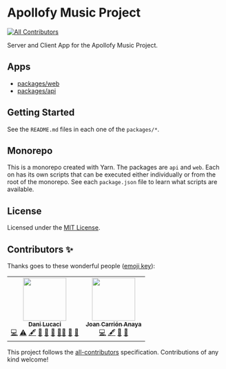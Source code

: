 # Apollofy Music Project

<!-- ALL-CONTRIBUTORS-BADGE:START - Do not remove or modify this section -->

[![All Contributors](https://img.shields.io/badge/all_contributors-2-orange.svg?style=flat-square)](#contributors-)

<!-- ALL-CONTRIBUTORS-BADGE:END -->

Server and Client App for the Apollofy Music Project.

## Apps

- [packages/web](packages/web/README.md)
- [packages/api](packages/api/README.md)

## Getting Started

See the `README.md` files in each one of the `packages/*`.

## Monorepo

This is a monorepo created with Yarn. The packages are `api` and `web`. Each on
has its own scripts that can be executed either individually or from the root of
the monorepo. See each `package.json` file to learn what scripts are available.

## License

Licensed under the [MIT License](./LICENSE).

## Contributors ✨

Thanks goes to these wonderful people
([emoji key](https://allcontributors.org/docs/en/emoji-key)):

<!-- ALL-CONTRIBUTORS-LIST:START - Do not remove or modify this section -->
<!-- prettier-ignore-start -->
<!-- markdownlint-disable -->
<table>
  <tr>
    <td align="center"><a href="http://www.danilucaci.com"><img src="https://avatars.githubusercontent.com/u/19062818?v=4?s=100" width="100px;" alt=""/><br /><sub><b>Dani Lucaci</b></sub></a><br /><a href="https://github.com/assembler-school/Apollofy/commits?author=danilucaci" title="Code">💻</a> <a href="https://github.com/assembler-school/Apollofy/commits?author=danilucaci" title="Tests">⚠️</a> <a href="#content-danilucaci" title="Content">🖋</a> <a href="https://github.com/assembler-school/Apollofy/commits?author=danilucaci" title="Documentation">📖</a> <a href="#ideas-danilucaci" title="Ideas, Planning, & Feedback">🤔</a> <a href="#maintenance-danilucaci" title="Maintenance">🚧</a> <a href="#mentoring-danilucaci" title="Mentoring">🧑‍🏫</a> <a href="#projectManagement-danilucaci" title="Project Management">📆</a> <a href="#tool-danilucaci" title="Tools">🔧</a></td>
    <td align="center"><a href="https://www.linkedin.com/in/joan-carri%C3%B3n-anaya-a074851a0/"><img src="https://avatars.githubusercontent.com/u/43220742?v=4?s=100" width="100px;" alt=""/><br /><sub><b>Joan Carrión Anaya</b></sub></a><br /><a href="https://github.com/assembler-school/Apollofy/commits?author=JCarri14" title="Code">💻</a> <a href="#content-JCarri14" title="Content">🖋</a> <a href="#data-JCarri14" title="Data">🔣</a> <a href="#design-JCarri14" title="Design">🎨</a></td>
  </tr>
</table>

<!-- markdownlint-restore -->
<!-- prettier-ignore-end -->

<!-- ALL-CONTRIBUTORS-LIST:END -->

This project follows the
[all-contributors](https://github.com/all-contributors/all-contributors)
specification. Contributions of any kind welcome!
